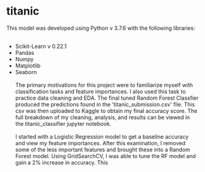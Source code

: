 # titanic
This model was developed using Python v 3.7.6 with the following libraries:<br><br>
- Scikit-Learn v 0.22.1
- Pandas
- Numpy
- Matplotlib
- Seaborn
<br><br>
The primary motivations for this project were to familiarize myself with classification tasks and feature importances. I also used this task to practice data cleaning and EDA. The final tuned Random Forest Classfier produced the predictions found in the 'titanic_submission.csv' file. This csv was then uploaded to Kaggle to obtain my final accuracy score. The full breakdown of my cleaning, analysis, and results can be viewed in the titanic_classifier jupyter notebook.
<br><br>
I started with a Logistic Regression model to get a baseline accuracy and view my feature importances. After this examination, I removed some of the less important features and brought these into a Random Forest model. Using GridSearchCV, I was able to tune the RF model and gain a 2% increase in accuracy. This 
